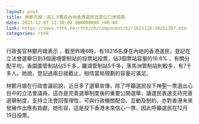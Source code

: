 ```yaml
---
layout: post
title: 林鄭月娥：逾1.8萬在內地香港選民已登記口岸投票
date: 2021-12-07 11:30:02.000000000 +08:00
link: https://news.rthk.hk/rthk/ch/component/k2/1623128-20211207.htm
categories: rthk
---
```


行政長官林鄭月娥表示 ，截至昨晚6時，有18215名身在內地的香港選民，登記在立法會選舉日到3個邊境管制站的投票站投票，佔3個票站容量的16.6% ，有關分配平均，香園圍管制站佔5千多，羅湖管制站5千多，落馬洲管制站則較多，有7千多人。她說，登記過兩日就截止，相信當局規劃的容量可滿足。

林鄭月娥在行政會議前說，近日多了選舉宣傳，除了呼籲選民投下神聖一票選出心目中的立法會議員，這亦是完善選舉制度後的重要公開選舉，讓選民表達支持完善選舉制度，支持立法會回復理性，可與行政機關配合、互動及制約，亦對香港未來發展作出應有貢獻。她形容，這是投下香港未來信心一票，因此呼籲選民在12月19日投票。
